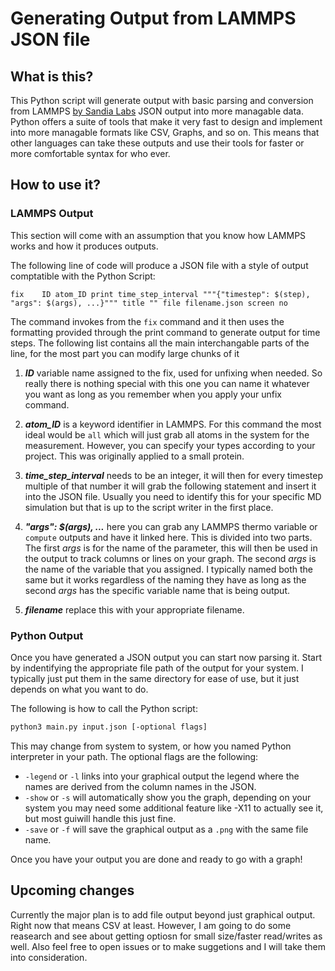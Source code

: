 # Generating Output from LAMMPS JSON file

## What is this?
This Python script will generate output with basic parsing and conversion from LAMMPS [by Sandia Labs](https://www.lammps.org/) JSON output into more managable data. Python offers a suite of tools that make it very fast to design and implement into more managable formats like CSV, Graphs, and so on. This means that other languages can take these outputs and use their tools for faster or more comfortable syntax for who ever. 

## How to use it?

### LAMMPS Output

This section will come with an assumption that you know how LAMMPS works and how it produces outputs.

The following line of code will produce a JSON file with a style of output comptatible with the Python Script:

```
fix    ID atom_ID print time_step_interval """{"timestep": $(step), "args": $(args), ...}""" title "" file filename.json screen no
```

The command invokes from the `fix` command and it then uses the formatting provided through the print command to generate output for time steps. The following list contains all the main interchangable parts of the line, for the most part you can modify large chunks of it

1.    ***ID*** variable name assigned to the fix, used for unfixing when needed. So really there is nothing special with this one you can name it whatever you want as long as you remember when you apply your unfix command.

2.    ***atom_ID*** is a keyword identifier in LAMMPS. For this command the most ideal would be `all` which will just grab all atoms in the system for the measurement. However, you can specify your types according to your project. This was originally applied to a small protein.

3.    ***time_step_interval*** needs to be an integer, it will then for every timestep multiple of that number it will grab the following statement and insert it into the JSON file. Usually you need to identify this for your specific MD simulation but that is up to the script writer in the first place.

4.    ***"args": $(args), ...*** here you can grab any LAMMPS thermo variable or `compute` outputs and have it linked here. This is divided into two parts. The first *args* is for the name of the parameter, this will then be used in the output to track columns or lines on your graph. The second *args* is the name of the variable that you assigned. I typically named both the same but it works regardless of the naming they have as long as the second *args* has the specific variable name that is being output.

5.    ***filename*** replace this with your appropriate filename.

### Python Output

Once you have generated a JSON output you can start now parsing it. Start by indentifying the appropriate file path of the output for your system. I typically just put them in the same directory for ease of use, but it just depends on what you want to do.

The following is how to call the Python script:
```bash
python3 main.py input.json [-optional flags]
```

This may change from system to system, or how you named Python interpreter in your path. The optional flags are the following:

- `-legend` or `-l` links into your graphical output the legend where the names are derived from the column names in the JSON.
- `-show` or `-s` will automatically show you the graph, depending on your system you may need some additional feature like -X11 to actually see it, but most guiwill handle this just fine.
- `-save` or `-f` will save the graphical output as a `.png` with the same file name.

Once you have your output you are done and ready to go with a graph!


## Upcoming changes

Currently the major plan is to add file output beyond just graphical output. Right now that means CSV at least. However, I am going to do some reasearch and see about getting optiosn for small size/faster read/writes as well. Also feel free to open issues or to make suggetions and I will take them into consideration.
